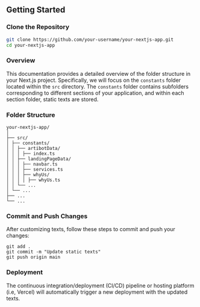 ## Getting Started

### Clone the Repository

```bash
git clone https://github.com/your-username/your-nextjs-app.git
cd your-nextjs-app
```

### Overview

This documentation provides a detailed overview of the folder structure in your Next.js project. Specifically, we will focus on the `constants` folder located within the `src` directory. The `constants` folder contains subfolders corresponding to different sections of your application, and within each section folder, static texts are stored.

### Folder Structure

```
your-nextjs-app/
│
├── src/
│ ├── constants/
│ │ ├── artibotData/
│ │ │ ├── index.ts
│ │ ├── landingPageData/
│ │ │ ├── navbar.ts
│ │ │ ├── services.ts
│ │ │ ├── whyUs/
│ │ │ │ ├── whyUs.ts
│ │ └── ...
│ └── ...
├── ...
└── ...
```

### Commit and Push Changes

After customizing texts, follow these steps to commit and push your changes:

```
git add .
git commit -m "Update static texts"
git push origin main
```

### Deployment
The continuous integration/deployment (CI/CD) pipeline or hosting platform (i.e, Vercel) will automatically trigger a new deployment with the updated texts.
